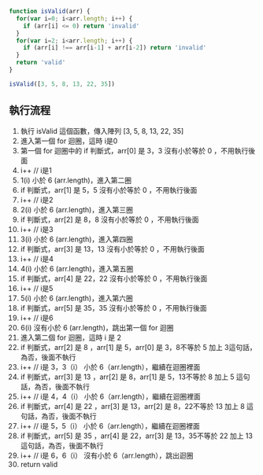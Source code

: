 ``` js
function isValid(arr) {
  for(var i=0; i<arr.length; i++) {
    if (arr[i] <= 0) return 'invalid'
  }
  for(var i=2; i<arr.length; i++) {
    if (arr[i] !== arr[i-1] + arr[i-2]) return 'invalid'
  }
  return 'valid'
}

isValid([3, 5, 8, 13, 22, 35])
```

## 執行流程
1. 執行 isValid 這個函數，傳入陣列 [3, 5, 8, 13, 22, 35]
2. 進入第一個 for 迴圈，這時 i是0
3. 第一個 for 迴圈中的 if 判斷式，arr[0] 是 3，3 沒有小於等於 0 ，不用執行後面
4. i++ // i是1
5. 1(i) 小於 6 (arr.length)，進入第二圈
6. if 判斷式，arr[1] 是 5，5 沒有小於等於 0 ，不用執行後面
7. i++ // i是2
8.  2(i) 小於 6 (arr.length)，進入第三圈
9. if 判斷式，arr[2] 是 8，8 沒有小於等於 0 ，不用執行後面
10.  i++ // i是3
11.  3(i) 小於 6 (arr.length)，進入第四圈
12. if 判斷式，arr[3] 是 13，13 沒有小於等於 0 ，不用執行後面
13.  i++ // i是4
14.  4(i) 小於 6 (arr.length)，進入第五圈
15. if 判斷式，arr[4] 是 22，22 沒有小於等於 0 ，不用執行後面
16.  i++ // i是5
17.  5(i) 小於 6 (arr.length)，進入第六圈
18. if 判斷式，arr[5] 是 35，35 沒有小於等於 0 ，不用執行後面
19. i++ // i是6
20. 6(i) 沒有小於 6 (arr.length)，跳出第一個 for 迴圈
21. 進入第二個 for 迴圈，這時 i 是 2
22. if 判斷式，arr[2] 是 8 ，arr[1] 是 5，arr[0] 是 3，8不等於 5 加上 3這句話， 為否，後面不執行
23. i++ // i是 3，3（i） 小於 6（arr.length），繼續在迴圈裡面
24. if 判斷式，arr[3] 是 13 ，arr[2] 是 8，arr[1] 是 5，13不等於 8 加上 5 這句話，為否，後面不執行
25. i++ // i是 4，4（i） 小於 6（arr.length），繼續在迴圈裡面
26. if 判斷式，arr[4] 是 22 ，arr[3] 是 13，arr[2] 是 8，22不等於 13 加上 8 這句話，為否，後面不執行
27. i++ // i是 5，5（i） 小於 6（arr.length），繼續在迴圈裡面
28. if 判斷式，arr[5] 是 35 ，arr[4] 是 22，arr[3] 是 13，35不等於 22 加上 13 這句話，為否，後面不執行
29. i++ // i是 6，6（i） 沒有小於 6（arr.length），跳出迴圈
30. return valid
